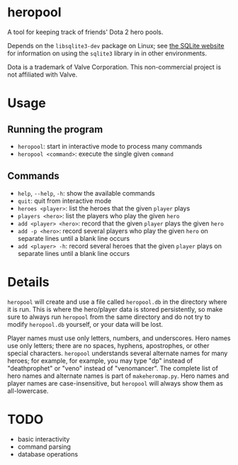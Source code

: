 heropool
========

A tool for keeping track of friends' Dota 2 hero pools.

Depends on the `libsqlite3-dev` package on Linux; see [the SQLite website](http://sqlite.org/quickstart.html) for information on using the `sqlite3` library in in other environments.

Dota is a trademark of Valve Corporation. This non-commercial project is not affiliated with Valve.

Usage
=====

Running the program
-------------------

- `heropool`: start in interactive mode to process many commands
- `heropool <command>`: execute the single given `command`

Commands
--------

- `help`, `--help`, `-h`: show the available commands
- `quit`: quit from interactive mode
- `heroes <player>`: list the heroes that the given `player` plays
- `players <hero>`: list the players who play the given `hero`
- `add <player> <hero>`:  record that the given `player` plays the given `hero`
- `add -p <hero>`: record several players who play the given `hero` on separate lines until a blank line occurs
- `add <player> -h`: record several heroes that the given `player` plays on separate lines until a blank line occurs

Details
=======

`heropool` will create and use a file called `heropool.db` in the directory where it is run. This is where the hero/player data is stored persistently, so make sure to always run `heropool` from the same directory and do not try to modify `heropool.db` yourself, or your data will be lost.

Player names must use only letters, numbers, and underscores. Hero names use only letters; there are no spaces, hyphens, apostrophes, or other special characters. `heropool` understands several alternate names for many heroes; for example, for example, you may type "dp" instead of "deathprophet" or "veno" instead of "venomancer". The complete list of hero names and alternate names is part of `makeheromap.py`. Hero names and player names are case-insensitive, but `heropool` will always show them as all-lowercase.

TODO
====

- basic interactivity
- command parsing
- database operations
